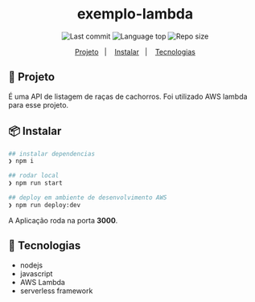<div align="center">
  <h1>exemplo-lambda</h1>
  <img alt="Last commit" src="https://img.shields.io/github/last-commit/janapc/exemplo-lambda"/>
  <img alt="Language top" src="https://img.shields.io/github/languages/top/janapc/exemplo-lambda"/>
  <img alt="Repo size" src="https://img.shields.io/github/repo-size/janapc/exemplo-lambda"/>

  <a href="#-projeto">Projeto</a>&nbsp;&nbsp;&nbsp;|&nbsp;&nbsp;&nbsp;
  <a href="#-instalar">Instalar</a>&nbsp;&nbsp;&nbsp;|&nbsp;&nbsp;&nbsp;
  <a href="#-tecnologias">Tecnologias</a>
</div>

## 💎 Projeto

É uma API de listagem de raças de cachorros. Foi utilizado AWS lambda para esse projeto.

## 📦 Instalar

```sh
## instalar dependencias
❯ npm i

## rodar local
❯ npm run start

## deploy em ambiente de desenvolvimento AWS
❯ npm run deploy:dev

```

A Aplicação roda na porta **3000**.


## 🚀 Tecnologias

- nodejs
- javascript
- AWS Lambda
- serverless framework

</div>